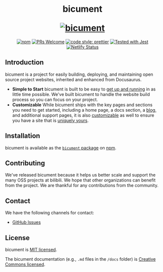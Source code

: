 <h1 align="center">
  <p align="center">bicument</p>
  <a href="https://github.com/shuangwhywhy/bicument"><img src="https://docusaurus.io/img/slash-introducing.svg" alt="bicument"></a>
</h1>

<p align="center">
  <a href="https://www.npmjs.com/package/bicument"><img src="https://i0.hdslb.com/bfs/mall/mall/ae/0e/ae0ee4a857df5e307e1d04b5d420cb5b.png" alt="npm"></a>
  <a href="CONTRIBUTING.md#pull-requests"><img src="https://img.shields.io/badge/PRs-welcome-brightgreen.svg" alt="PRs Welcome"></a>
  <a href="https://github.com/prettier/prettier"><img alt="code style: prettier" src="https://img.shields.io/badge/code_style-prettier-ff69b4.svg?style=flat-square"></a>
  <a href="https://github.com/facebook/jest"><img src="https://img.shields.io/badge/tested_with-jest-99424f.svg" alt="Tested with Jest"></a>
  <a href="https://app.netlify.com/sites/docusaurus-preview/deploys"><img src="https://api.netlify.com/api/v1/badges/57ebb454-c937-4c1d-a228-d9dccb494f49/deploy-status" alt="Netlify Status"></a>
</p>

## Introduction

bicument is a project for easily building, deploying, and maintaining open source project websites, inherited and enhanced from Docusaurus.

- **Simple to Start** bicument is built to be easy to [get up and running](https://github.com/shuangwhywhy/bicument) in as little time possible. We've built bicument to handle the website build process so you can focus on your project.
- **Customizable** While bicument ships with the key pages and sections you need to get started, including a home page, a docs section, a [blog](https://github.com/shuangwhywhy/bicument), and additional support pages, it is also [customizable](https://github.com/shuangwhywhy/bicument) as well to ensure you have a site that is [uniquely yours](https://github.com/shuangwhywhy/bicument).

## Installation

bicument is available as the [`bicument` package](https://www.npmjs.com/package/bicument) on [npm](https://www.npmjs.com).

## Contributing

We've released bicument because it helps us better scale and support the many OSS projects at bilibili. We hope that other organizations can benefit from the project. We are thankful for any contributions from the community.

## Contact

We have the following channels for contact:

- [GitHub Issues](https://github.com/shuangwhywhy/bicument/issues)

## License

bicument is [MIT licensed](./LICENSE).

The bicument documentation (e.g., `.md` files in the `/docs` folder) is [Creative Commons licensed](./LICENSE-docs).
